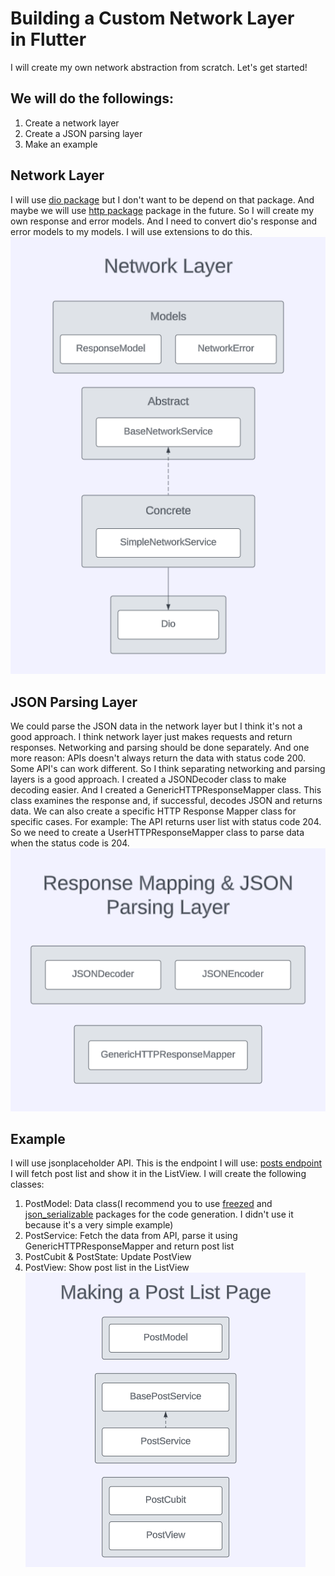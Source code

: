 # Building a Custom Network Layer in Flutter
I will create my own network abstraction from scratch. Let's get started!

## We will do the followings:
1. Create a network layer
2. Create a JSON parsing layer
3. Make an example

## Network Layer
I will use  [dio package](https://pub.dev/packages/dio) but I don't want to be depend on that package. And maybe we will use [http package](https://pub.dev/packages/http) package in the future. So I will create my own response and error models. And I need to convert dio's response and error models to my models. I will use extensions to do this.<br/>
![Network layer diagram](images/network-layer.png)

## JSON Parsing Layer
We could parse the JSON data in the network layer but I think it's not a good approach. I think network layer just makes requests and return responses. Networking and parsing should be done separately.
And one more reason: APIs doesn't always return the data with status code 200. Some API's can work different. So I think separating networking and parsing layers is a good approach.
I created a JSONDecoder class to make decoding easier. And I created a GenericHTTPResponseMapper class. This class examines the response and, if successful, decodes JSON and returns data.
We can also create a specific HTTP Response Mapper class for specific cases. For example: The API returns user list with status code 204. So we need to create a UserHTTPResponseMapper class to parse data when the status code is 204.<br/>
![JSON parsing layer diagram](images/parsing-layer.png)

## Example
I will use jsonplaceholder API. This is the endpoint I will use: [posts endpoint](https://jsonplaceholder.typicode.com/posts)
I will fetch post list and show it in the ListView.
I will create the following classes:
1. PostModel: Data class(I recommend you to use [freezed](https://pub.dev/packages/freezed) and [json_serializable](https://pub.dev/packages/json_serializable) packages for the code generation. I didn't use it because it's a very simple example)
2. PostService: Fetch the data from API, parse it using GenericHTTPResponseMapper and return post list
3. PostCubit & PostState: Update PostView
4. PostView: Show post list in the ListView<br/>
![Post list page diagram](images/post-list-page.png)
